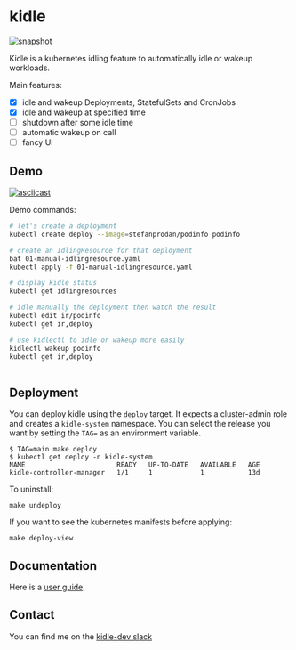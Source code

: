 # kidle

[![snapshot](https://github.com/kidle-dev/kidle/actions/workflows/snapshot.yaml/badge.svg)](https://github.com/kidle-dev/kidle/actions/workflows/snapshot.yaml)

Kidle is a kubernetes idling feature to automatically idle or wakeup workloads.

Main features:

- [x] idle and wakeup Deployments, StatefulSets and CronJobs
- [x] idle and wakeup at specified time
- [ ] shutdown after some idle time
- [ ] automatic wakeup on call
- [ ] fancy UI

## Demo

[![asciicast](https://asciinema.org/a/ucJjxq0BmygzZdjTozNgbbf6o.svg)](https://asciinema.org/a/ucJjxq0BmygzZdjTozNgbbf6o)

Demo commands:
```bash
# let's create a deployment
kubectl create deploy --image=stefanprodan/podinfo podinfo

# create an IdlingResource for that deployment
bat 01-manual-idlingresource.yaml
kubectl apply -f 01-manual-idlingresource.yaml

# display kidle status
kubectl get idlingresources

# idle manually the deployment then watch the result
kubectl edit ir/podinfo
kubectl get ir,deploy

# use kidlectl to idle or wakeup more easily
kidlectl wakeup podinfo
kubectl get ir,deploy
 
```

## Deployment

You can deploy kidle using the `deploy` target. 
It expects a cluster-admin role and creates a `kidle-system` namespace.
You can select the release you want by setting the `TAG=` as an environment variable.

```
$ TAG=main make deploy
$ kubectl get deploy -n kidle-system
NAME                       READY   UP-TO-DATE   AVAILABLE   AGE
kidle-controller-manager   1/1     1            1           13d
```

To uninstall:
```
make undeploy
```

If you want to see the kubernetes manifests before applying:
```
make deploy-view
```

## Documentation

Here is a [user guide](docs/userguide.md).

## Contact

You can find me on the [kidle-dev slack](https://kidle-dev.slack.com/archives/C02JXP2JTK2)
